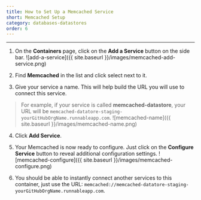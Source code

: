 ```yaml
---
title: How to Set Up a Memcached Service
short: Memcached Setup
category: databases-datastores
order: 6
---
```


---

1. On the **Containers** page, click on the **Add a Service** button on the side bar.
  ![add-a-service]({{ site.baseurl }}/images/memcached-add-service.png)

2. Find **Memcached** in the list and click select next to it.

3. Give your service a name. This will help build the URL you will use to connect this service.
  > For example, if your service is called **memcached-datastore**, your URL will be `memcached-datatore-staging-yourGitHubOrgName.runnableapp.com`.
  ![memcached-name]({{ site.baseurl }}/images/memcached-name.png)

4. Click **Add Service**.

5. Your Memcached is now ready to configure. Just click on the **Configure Service** button to reveal additional configuration settings.
  ![memcached-configure]({{ site.baseurl }}/images/memcached-configure.png)

6. You should be able to instantly connect another services to this container, just use the URL:
	`memcached://memcached-datatore-staging-yourGitHubOrgName.runnableapp.com`.
